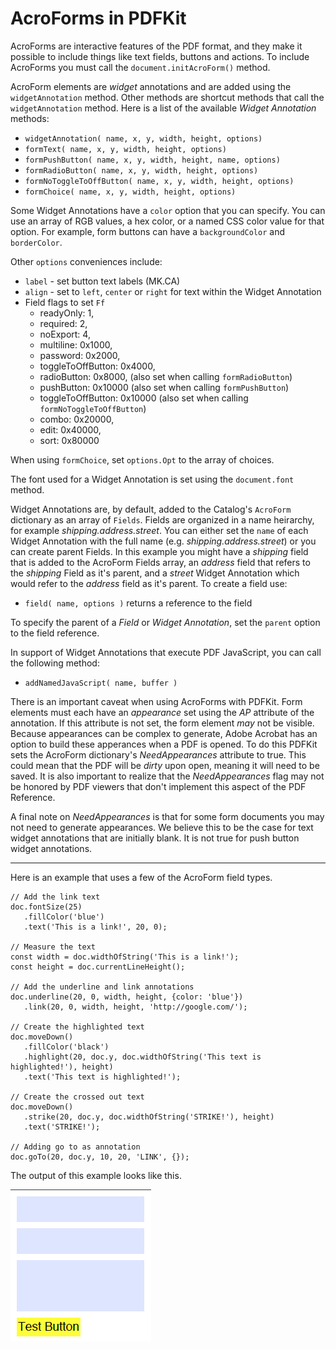 # AcroForms in PDFKit

AcroForms are interactive features of the PDF format, and they make it possible
to include things like text fields, buttons and actions. To include AcroForms
you must call the `document.initAcroForm()` method.

AcroForm elements are _widget_ annotations and are added using the
`widgetAnnotation` method. Other methods are shortcut methods that call the
`widgetAnnotation` method. Here is a list of the available _Widget Annotation_
methods:

* `widgetAnnotation( name, x, y, width, height, options)`
* `formText( name, x, y, width, height, options)`
* `formPushButton( name, x, y, width, height, name, options)`
* `formRadioButton( name, x, y, width, height, options)`
* `formNoToggleToOffButton( name, x, y, width, height, options)`
* `formChoice( name, x, y, width, height, options)`

Some Widget Annotations have a `color` option that you can specify. You can use
an array of RGB values, a hex color, or a named CSS color value for that option.
For example, form buttons can have a `backgroundColor` and `borderColor`.

Other `options` conveniences include:

* `label` - set button text labels (MK.CA)
* `align` - set to `left`, `center` or `right` for text within the Widget Annotation
* Field flags to set `Ff`
  * readyOnly: 1,
  * required: 2,
  * noExport: 4,
  * multiline: 0x1000,
  * password: 0x2000,
  * toggleToOffButton: 0x4000,
  * radioButton: 0x8000, (also set when calling `formRadioButton`)
  * pushButton: 0x10000 (also set when calling `formPushButton`)
  * toggleToOffButton: 0x10000 (also set when calling `formNoToggleToOffButton`)
  * combo: 0x20000,
  * edit: 0x40000,
  * sort: 0x80000

When using `formChoice`, set `options.Opt` to the array of choices.

The font used for a Widget Annotation is set using the `document.font` method.

Widget Annotations are, by default, added to the Catalog's `AcroForm` dictionary
as an array of `Fields`. Fields are organized in a name heirarchy, for example
_shipping.address.street_. You can either set the `name` of each Widget
Annotation with the full name (e.g. _shipping.address.street_) or you can create
parent Fields. In this example you might have a _shipping_ field that is added
to the AcroForm Fields array, an _address_ field that refers to the _shipping_
Field as it's parent, and a _street_ Widget Annotation which would refer to the
_address_ field as it's parent. To create a field use:

* `field( name, options )` returns a reference to the field

To specify the parent of a _Field_ or _Widget Annotation_, set the `parent`
option to the field reference.

In support of Widget Annotations that execute PDF JavaScript, you can call the following method:

* `addNamedJavaScript( name, buffer )`

There is an important caveat when using AcroForms with PDFKit. Form elements
must each have an _appearance_ set using the _AP_ attribute of the annotation.
If this attribute is not set, the form element _may_ not be visible. Because
appearances can be complex to generate, Adobe Acrobat has an option to build
these apperances when a PDF is opened. To do this PDFKit sets the AcroForm
dictionary's _NeedAppearances_ attribute to true. This could mean that the PDF
will be _dirty_ upon open, meaning it will need to be saved. It is also
important to realize that the _NeedAppearances_ flag may not be honored by PDF
viewers that don't implement this aspect of the PDF Reference. 

A final note on _NeedAppearances_ is that for some form documents you may not
need to generate appearances. We believe this to be the case for text widget
annotations that are initially blank. It is not true for push button widget
annotations.


* * *

Here is an example that uses a few of the AcroForm field types.

    // Add the link text
    doc.fontSize(25)
       .fillColor('blue')
       .text('This is a link!', 20, 0);

    // Measure the text
    const width = doc.widthOfString('This is a link!');
    const height = doc.currentLineHeight();

    // Add the underline and link annotations
    doc.underline(20, 0, width, height, {color: 'blue'})
       .link(20, 0, width, height, 'http://google.com/');

    // Create the highlighted text
    doc.moveDown()
       .fillColor('black')
       .highlight(20, doc.y, doc.widthOfString('This text is highlighted!'), height)
       .text('This text is highlighted!');

    // Create the crossed out text
    doc.moveDown()
       .strike(20, doc.y, doc.widthOfString('STRIKE!'), height)
       .text('STRIKE!');

    // Adding go to as annotation
    doc.goTo(20, doc.y, 10, 20, 'LINK', {});

The output of this example looks like this.

![0](images/acroforms.png)


